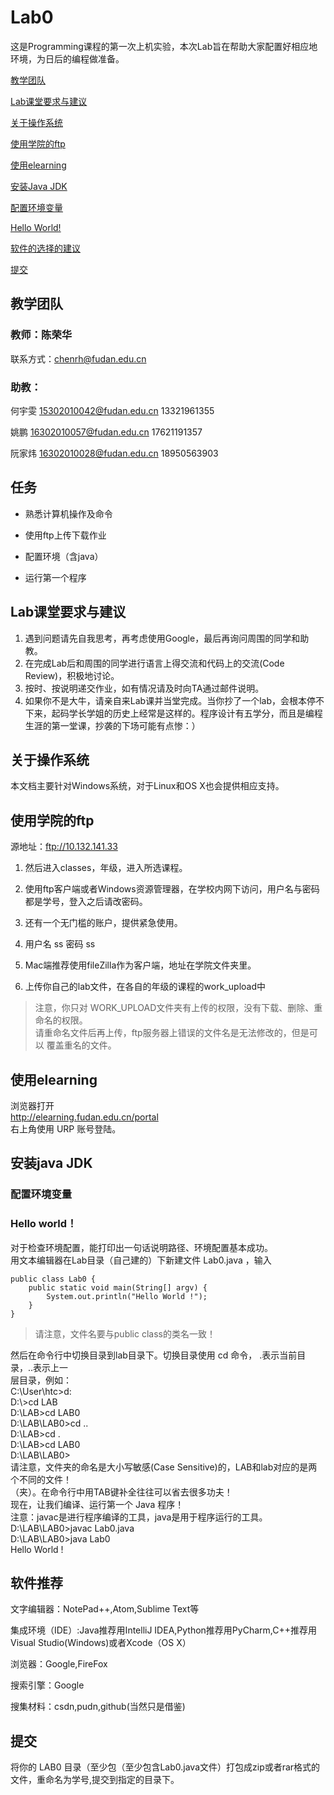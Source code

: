 # Lab0

这是Programming课程的第一次上机实验，本次Lab旨在帮助大家配置好相应地环境，为日后的编程做准备。

[教学团队](#教学团队)  

[Lab课堂要求与建议](#lab课堂要求与建议)

[关于操作系统](#关于操作系统)

[使用学院的ftp](#使用学院的ftp)

[使用elearning](#使用elearning)

[安装Java JDK](#安装java-jdk)

[配置环境变量](#配置环境变量)

[Hello World!](#hello-world)

[软件的选择的建议](#软件推荐)

[提交](#提交)


## 教学团队
### 教师：陈荣华
联系方式：[chenrh@fudan.edu.cn](http://chenrh@fudan.edu.cn)
### 助教：
何宇雯 [15302010042@fudan.edu.cn](http://15302010042@fudan.edu.cn) 13321961355

姚鹏 [16302010057@fudan.edu.cn](http://16302010057@fudan.edu.cn) 17621191357

阮家炜 [16302010028@fudan.edu.cn](http://16302010027@fudan.edu.cn) 18950563903

## 任务

- 熟悉计算机操作及命令

- 使用ftp上传下载作业

- 配置环境（含java）

- 运行第一个程序

## Lab课堂要求与建议  
1. 遇到问题请先自我思考，再考虑使用Google，最后再询问周围的同学和助教。  
2. 在完成Lab后和周围的同学进行语言上得交流和代码上的交流(Code Review)，积极地讨论。  
3. 按时、按说明递交作业，如有情况请及时向TA通过邮件说明。  
4. 如果你不是大牛，请亲自来Lab课并当堂完成。当你抄了一个lab，会根本停不下来，起码学长学姐的历史上经常是这样的。程序设计有五学分，而且是编程生涯的第一堂课，抄袭的下场可能有点惨：）

## 关于操作系统

本文档主要针对Windows系统，对于Linux和OS X也会提供相应支持。

## 使用学院的ftp

源地址：<ftp://10.132.141.33>

1. 然后进入classes，年级，进入所选课程。

2. 使用ftp客户端或者Windows资源管理器，在学校内网下访问，用户名与密码都是学号，登入之后请改密码。

3. 还有一个无门槛的账户，提供紧急使用。

4. 用户名 ss 密码 ss

5. Mac端推荐使用fileZilla作为客户端，地址在学院文件夹里。

6. 上传你自己的lab文件，在各自的年级的课程的work_upload中

>注意，你只对 WORK_UPLOAD文件夹有上传的权限，没有下载、删除、重命名的权限。  
请重命名文件后再上传，ftp服务器上错误的文件名是无法修改的，但是可以 覆盖重名的文件。

## 使用elearning

浏览器打开  
http://elearning.fudan.edu.cn/portal  
右上角使用 URP 账号登陆。

## 安装java JDK

### 配置环境变量

### Hello world！
对于检查环境配置，能打印出一句话说明路径、环境配置基本成功。  
用文本编辑器在Lab目录（自己建的）下新建文件 Lab0.java ，输入  
```
public class Lab0 {  
    public static void main(String[] argv) {  
        System.out.println("Hello World !");  
    }  
} 
```
> 请注意，文件名要与public class的类名一致！

然后在命令行中切换目录到lab目录下。切换目录使用 cd 命令， .表示当前目录，..表示上一  
层目录，例如：  
C:\\User\\htc\>d:  
D:\\\>cd LAB  
D:\\LAB\>cd LAB0  
D:\\LAB\\LAB0\>cd ..  
D:\\LAB\>cd .  
D:\\LAB\>cd LAB0  
D:\\LAB\\LAB0\>  
请注意，文件夹的命名是大小写敏感(Case
Sensitive)的，LAB和lab对应的是两个不同的文件！  
（夹）。在命令行中用TAB键补全往往可以省去很多功夫！  
现在，让我们编译、运行第一个 Java 程序！  
注意：javac是进行程序编译的工具，java是用于程序运行的工具。  
D:\\LAB\\LAB0\>javac Lab0.java  
D:\\LAB\\LAB0\>java Lab0  
Hello World !

## 软件推荐

文字编辑器：NotePad++,Atom,Sublime Text等

集成环境（IDE）:Java推荐用IntelliJ IDEA,Python推荐用PyCharm,C++推荐用Visual
Studio(Windows)或者Xcode（OS X）

浏览器：Google,FireFox

搜索引擎：Google

搜集材料：csdn,pudn,github(当然只是借鉴)

## 提交  
将你的 LAB0
目录（至少包（至少包含Lab0.java文件）打包成zip或者rar格式的文件，重命名为学号,提交到指定的目录下。
